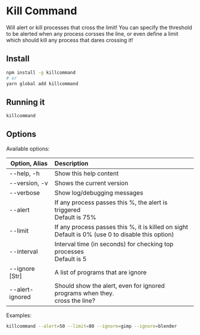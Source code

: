 # Kill Command

Will alert or kill processes that cross the limit!
You can specify the threshold to be alerted when any process corsses the line,
or even define a limit which should kill any process that dares crossing it!

## Install

```sh
npm install -g killcommand
# or
yarn global add killcommand
```

## Running it

```sh
killcommand
```

## Options

Available options:

| Option, Alias | Description  |
| ------------- |:-------------|
|   --help, -h         | Show this help content
|   --version, -v      | Shows the current version
|   --verbose          | Show log/debugging messages
|   --alert <Int>      | If any process passes this <Int>%, the alert is triggered<br/>Default is 75%
|   --limit <Int>      | If any process passes this <Int>%, it is killed on sight<br/>Default is 0% (use 0 to disable this option)
|   --interval <Int>   | Interval time (in seconds) for checking top processes<br/>Default is 5
|   --ignore [Str]     | A list of programs that are ignore
|   --alert-ignored    | Should show the alert, even for ignored programs when they.<br/>cross the line?

  Examples:

```sh
killcommand --alert=50 --limit=80 --ignore=gimp --ignore=blender
```